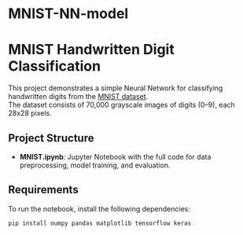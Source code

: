 # MNIST-NN-model
# MNIST Handwritten Digit Classification

This project demonstrates a simple Neural Network for classifying handwritten digits from the [MNIST dataset](http://yann.lecun.com/exdb/mnist/).  
The dataset consists of 70,000 grayscale images of digits (0–9), each 28x28 pixels.

## Project Structure
- **MNIST.ipynb**: Jupyter Notebook with the full code for data preprocessing, model training, and evaluation.

## Requirements
To run the notebook, install the following dependencies:

```bash
pip install numpy pandas matplotlib tensorflow keras

